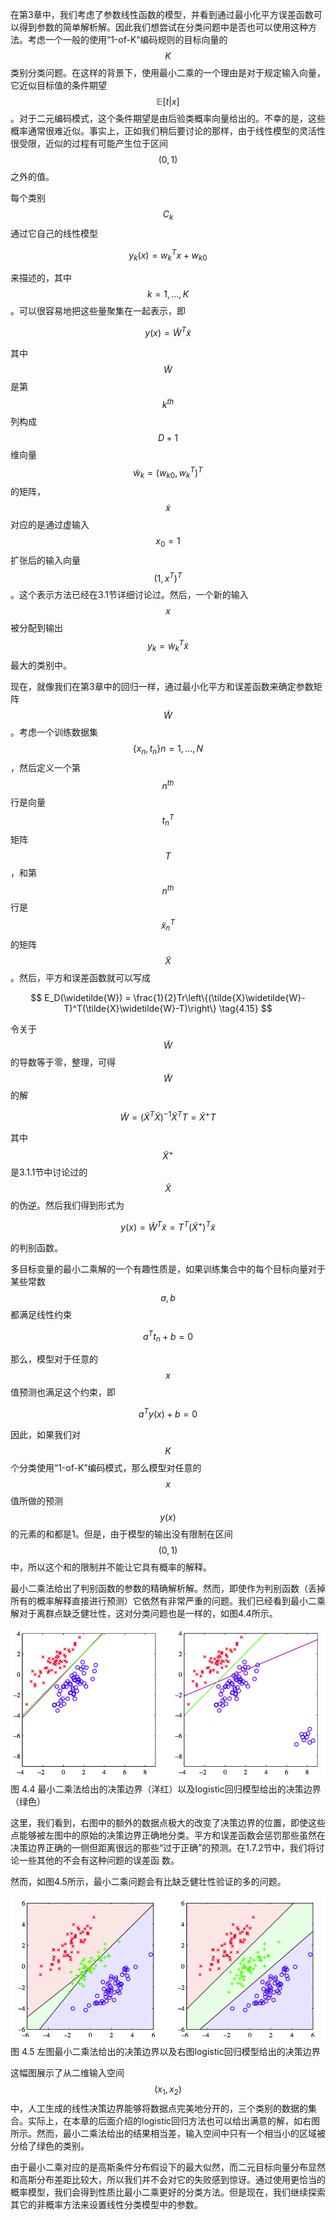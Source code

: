 在第3章中，我们考虑了参数线性函数的模型，并看到通过最小化平方误差函数可以得到参数的简单解析解。因此我们想尝试在分类问题中是否也可以使用这种方法。考虑一个一般的使用“1-of-K”编码规则的目标向量的$$ K $$类别分类问题。在这样的背景下，使用最小二乘的一个理由是对于规定输入向量，它近似目标值的条件期望$$ \mathbb{E}[t|x]
$$。对于二元编码模式，这个条件期望是由后验类概率向量给出的。不幸的是，这些概率通常很难近似。事实上，正如我们稍后要讨论的那样，由于线性模型的灵活性很受限，近似的过程有可能产生位于区间$$ (0, 1) $$之外的值。    

每个类别$$ C_k $$通过它自己的线性模型    

$$
y_k(x) = w_k^Tx + w_{k0} \tag{4.13}
$$

来描述的，其中$$ k=1,...,K $$。可以很容易地把这些量聚集在一起表示，即

$$
y(x) = \widetilde{W}^T\tilde{x} \tag{4.14}
$$

其中$$ \widetilde{W} $$是第$$ k^{th} $$列构成$$ D+1 $$维向量$$ \tilde{w}_k = (w_{k0}, w_k^T)^T $$的矩阵，$$ \tilde{x} $$对应的是通过虚输入$$ x_0=1 $$扩张后的输入向量$$ (1,x^T)^T $$。这个表示方法已经在3.1节详细讨论过。然后，一个新的输入$$ x $$被分配到输出$$ y_k = \tilde{w}_k^T\tilde{x} $$最大的类别中。    

现在，就像我们在第3章中的回归一样，通过最小化平方和误差函数来确定参数矩阵$$ \widetilde{W} $$。考虑一个训练数据集$$ \{x_n,t_n\} n = 1,...,N $$，然后定义一个第$$ n^{th} $$行是向量$$ t_n^T $$矩阵$$ T $$，和第$$ n^{th} $$行是$$ \tilde{x}_n^T $$的矩阵$$ \tilde{X} $$。然后，平方和误差函数就可以写成

$$
E_D(\widetilde{W}) = \frac{1}{2}Tr\left\{(\tilde{X}\widetilde{W}-T)^T(\tilde{X}\widetilde{W}-T)\right\} \tag{4.15}
$$

令关于$$ \widetilde{W} $$的导数等于零，整理，可得$$ \widetilde{W} $$的解

$$
\widetilde{W} = (\tilde{X}^T\tilde{X})^{-1}\tilde{X}^TT=\tilde{X}^+T \tag{4.16}
$$

其中$$ \tilde{X}^+ $$是3.1.1节中讨论过的$$ \tilde{X} $$的伪逆。然后我们得到形式为

$$
y(x) = \widetilde{W}^T\tilde{x} = T^T\left(\tilde{X}^+\right)^T\tilde{x} \tag{4.17}
$$

的判别函数。    

多目标变量的最小二乘解的一个有趣性质是，如果训练集合中的每个目标向量对于某些常数$$ a, b $$都满足线性约束

$$
a^Tt_n + b = 0 \tag{4.18}
$$

那么，模型对于任意的$$ x $$值预测也满足这个约束，即

$$
a^Ty(x) + b = 0 \tag{4.19}
$$

因此，如果我们对$$ K $$个分类使用“1-of-K”编码模式，那么模型对任意的$$ x $$值所做的预测$$ y(x) $$的元素的和都是1。但是，由于模型的输出没有限制在区间$$ (0, 1) $$中，所以这个和的限制并不能让它具有概率的解释。    

最小二乘法给出了判别函数的参数的精确解析解。然而，即使作为判别函数（丢掉所有的概率解释直接进行预测）它依然有非常严重的问题。我们已经看到最小二乘解对于离群点缺乏健壮性，这对分类问题也是一样的，如图4.4所示。

![图 4-4](images/least_squares.png)      
图 4.4 最小二乘法给出的决策边界（洋红）以及logistic回归模型给出的决策边界（绿色）

这里，我们看到，右图中的额外的数据点极大的改变了决策边界的位置，即使这些点能够被左图中的原始的决策边界正确地分类。平方和误差函数会惩罚那些虽然在决策边界正确的一侧但距离很远的那些“过于正确”的预测。在1.7.2节中，我们将讨论一些其他的不会有这种问题的误差函 数。    

然而，如图4.5所示，最小二乘问题会有比缺乏健壮性验证的多的问题。

![图 4-5](images/least_squares_problem.png)      
图 4.5 左图最小二乘法给出的决策边界以及右图logistic回归模型给出的决策边界

这幅图展示了从二维输入空间$$ (x_1, x_2) $$中，人工生成的线性决策边界能够将数据点完美地分开的，三个类别的数据的集合。实际上，在本章的后面介绍的logistic回归方法也可以给出满意的解，如右图所示。然而，最小二乘法给出的结果相当差，输入空间中只有一个相当小的区域被分给了绿色的类别。    

由于最小二乘对应的是高斯条件分布假设下的最大似然，而二元目标向量分布显然和高斯分布差距比较大，所以我们并不会对它的失败感到惊讶。通过使用更恰当的概率模型，我们会得到性质比最小二乘更好的分类方法。但是现在，我们继续探索其它的非概率方法来设置线性分类模型中的参数。


